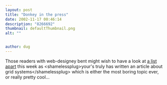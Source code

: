 ```yaml
---
layout: post
title: "Donkey in the press"
date: 2002-11-17 00:46:14
description: "8266692"
thumbnail: defaultThumbnail.png
alt: ""


author: dug
---
```


<p>Those readers with web-designey bent might wish to have a look at <a href="http://www.alistapart.com/">a list apart</a> this week as &lt;shamelessplug&gt;your's truly has written an article about grid systems&lt;/shamelessplug&gt; which is either the most boring topic ever, or really pretty cool...</p>
